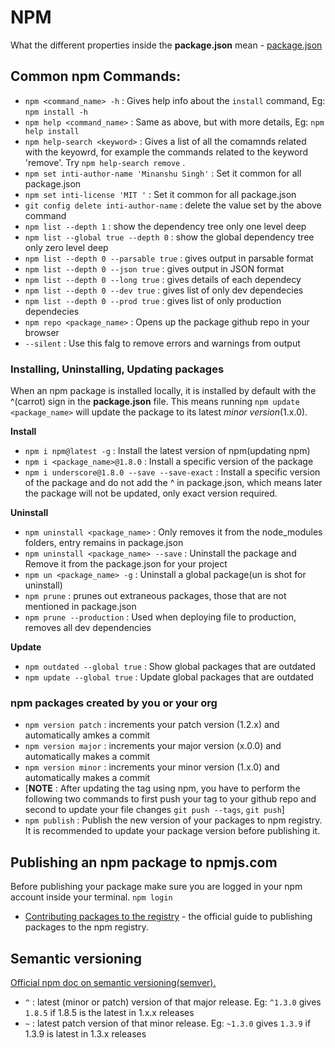 # NPM

What the different properties inside the **package.json** mean - [package.json](https://docs.npmjs.com/files/package.json)

## Common npm Commands:
* `npm <command_name> -h` : Gives help info about the `install` command, Eg: `npm install -h`
* `npm help <command_name>` : Same as above, but with more details, Eg: `npm help install`
* `npm help-search <keyword>` : Gives a list of all the comamnds related with the keyowrd, for example the commands  related to the keyword 'remove'. Try `npm help-search remove` .
* `npm set inti-author-name 'Minanshu Singh'` : Set it common for all package.json
* `npm set inti-license 'MIT '` : Set it common for all package.json
* `git config delete inti-author-name` : delete the value set by the above command
* `npm list --depth 1` : show the dependency tree only one level deep
* `npm list --global true --depth 0` : show the global dependency tree only zero level deep
* `npm list --depth 0 --parsable true` : gives output in parsable format
* `npm list --depth 0 --json true` : gives output in JSON format
* `npm list --depth 0 --long true` : gives details of each dependecy
* `npm list --depth 0 --dev true` : gives list of only dev dependecies
* `npm list --depth 0 --prod true` : gives list of only production dependecies
* `npm repo <package_name>` : Opens up the package github repo in your browser
* `--silent` : Use this falg to remove errors and warnings from output

### Installing, Uninstalling, Updating packages

When an npm package is installed locally, it is installed by default with the ^(carrot) sign in the **package.json** file. This means running `npm update <package_name>` will update the package to its latest _minor version_(1.x.0).

**Install**
* `npm i npm@latest -g` : Install the latest version of npm(updating npm)
* `npm i <package_name>@1.8.0` : Install a specific version of the package
* `npm i underscore@1.8.0 --save --save-exact` : Install a specific version of the package and do not add the ^ in package.json, which means later the package will not be updated, only exact version required.

**Uninstall**
* `npm uninstall <package_name>` : Only removes it from the node_modules folders, entry remains in package.json
* `npm uninstall <package_name> --save` : Uninstall the package and Remove it from the package.json for your project
* `npm un <package_name> -g` : Uninstall a global package(un is shot for uninstall)
* `npm prune` : prunes out extraneous packages, those that are not mentioned in package.json
* `npm prune --production` : Used when deploying file to production, removes all dev dependencies

**Update**
* `npm outdated --global true` : Show global packages that are outdated
* `npm update --global true` : Update global packages that are outdated

### npm packages created by you or your org
* `npm version patch` : increments your patch version (1.2.x) and automatically amkes a commit
* `npm version major` : increments your major version (x.0.0) and automatically makes a commit  
* `npm version minor` : increments your minor version (1.x.0) and automatically makes a commit
* [**NOTE** : After updating the tag using npm, you have to perform the following two commands to first push your tag to your github repo and second to update your file changes `git push --tags`, `git push`]  
* `npm publish` : Publish the new version of your packages to npm registry. It is recommended to update your package version before publishing it.

## Publishing an npm package to npmjs.com

Before publishing your package make sure you are logged in your npm account inside your terminal. `npm login`

* [Contributing packages to the registry](https://docs.npmjs.com/packages-and-modules/contributing-packages-to-the-registry) - the official guide to publishing packages to the npm registry.

## Semantic versioning

[Official npm doc on semantic versioning(semver).](https://www.npmjs.com/package/semver#versions)

* `^` : latest (minor or patch) version of that major release. Eg: `^1.3.0` gives `1.8.5` if 1.8.5 is the latest in 1.x.x releases
* `~` : latest patch version of that minor release. Eg: `~1.3.0` gives `1.3.9` if 1.3.9 is latest in 1.3.x releases 



